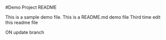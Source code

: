 #Demo Project README

This is a sample demo file.
This is a README.md demo file
Third time edit this readme file

ON update branch
